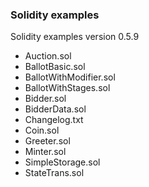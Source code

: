 ### Solidity examples

Solidity examples version 0.5.9

- Auction.sol
- BallotBasic.sol
- BallotWithModifier.sol
- BallotWithStages.sol
- Bidder.sol
- BidderData.sol
- Changelog.txt
- Coin.sol
- Greeter.sol
- Minter.sol
- SimpleStorage.sol
- StateTrans.sol 
